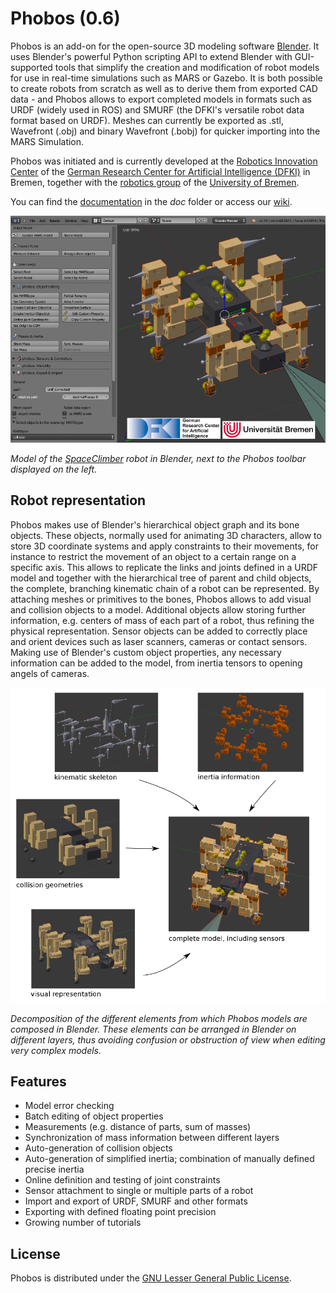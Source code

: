 Phobos (0.6)
============

Phobos is an add-on for the open-source 3D modeling software [Blender](http://www.blender.org). It uses Blender's powerful Python scripting API to extend Blender with GUI-supported tools that simplify the creation and modification of robot models for use in real-time simulations such as MARS or Gazebo. It is both possible to create robots from scratch as well as to derive them from exported CAD data - and Phobos allows to export completed models in formats such as URDF (widely used in ROS) and SMURF (the DFKI's versatile robot data format based on URDF). Meshes can currently be exported as .stl, Wavefront (.obj) and binary Wavefront (.bobj) for quicker importing into the MARS Simulation.

Phobos was initiated and is currently developed at the [Robotics Innovation Center](http://robotik.dfki-bremen.de/en/startpage.html) of the [German Research Center for Artificial Intelligence (DFKI)](http://www.dfki.de) in Bremen, together with the [robotics group](http://www.informatik.uni-bremen.de/robotik/index_en.php) of the [University of Bremen](http://www.uni-bremen.de/en.html).

You can find the [documentation](doc/phobos.md) in the *doc* folder or access our [wiki](https://github.com/rock-simulation/phobos/wiki).

![Model of the SpaceClimber robot in Blender, next to the Phobos toolbar displayed on the left.](doc/img/phobos_spaceclimber.png)

*Model of the [SpaceClimber](http://robotik.dfki-bremen.de/en/research/projects/spaceclimber-1.html) robot in Blender, next to the Phobos toolbar displayed on the left.*

## Robot representation
Phobos makes use of Blender's hierarchical object graph and its bone objects. These objects, normally used for animating 3D characters, allow to store 3D coordinate systems and apply constraints to their movements, for instance to restrict the movement of an object to a certain range on a specific axis. This allows to replicate the links and joints defined in a URDF model and together with the hierarchical tree of parent and child objects, the complete, branching kinematic chain of a robot can be represented.
By attaching meshes or primitives to the bones, Phobos allows to add visual and collision objects to a model. Additional objects allow storing further information, e.g. centers of mass of each part of a robot, thus refining the physical representation. Sensor objects can be added to correctly place and orient devices such as laser scanners, cameras or contact sensors. Making use of Blender's custom object properties, any necessary information can be added to the model, from inertia tensors to opening angels of cameras.

![Decomposition of the different elements from which Phobos models are composed in Blender.](doc/img/phobos_elements.png)

*Decomposition of the different elements from which Phobos models are composed in Blender. These elements can be arranged in Blender on different layers, thus avoiding confusion or obstruction of view when editing very complex models.*


## Features

- Model error checking
- Batch editing of object properties
- Measurements (e.g. distance of parts, sum of masses)
- Synchronization of mass information between different layers
- Auto-generation of collision objects
- Auto-generation of simplified inertia; combination of manually defined precise inertia
- Online definition and testing of joint constraints
- Sensor attachment to single or multiple parts of a robot
- Import and export of URDF, SMURF and other formats
- Exporting with defined floating point precision
- Growing number of tutorials

## License

Phobos is distributed under the [GNU Lesser General Public License](https://www.gnu.org/licenses/lgpl.html).
